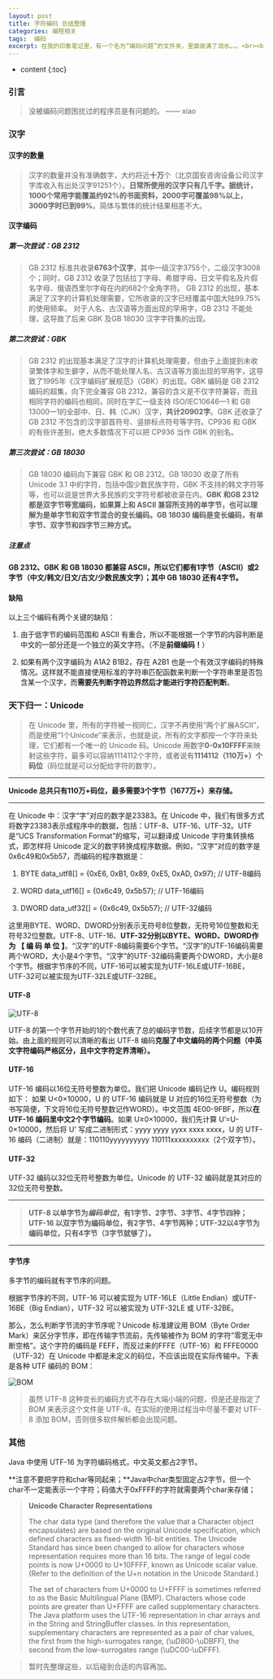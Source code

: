 ```yaml
---
layout: post
title: 字符编码 总结整理
categories: 编程相关
tags:  编码
excerpt: 在我的印象笔记里，有一个名为“编码问题”的文件夹，里面装满了泪水。。。<br><br><img src="http://upload-images.jianshu.io/upload_images/658453-cd6916bf7875499e.png?imageMogr2/auto-orient/strip%7CimageView2/2/w/1240">
---
```


* content
{:toc}

### 引言

> 没被编码问题困扰过的程序员是有问题的。                   —— xiao

### 汉字

#### 汉字的数量

> 汉字的数量并没有准确数字，大约将近**十万**个（北京国安咨询设备公司汉字字库收入有出处汉字91251个）。**日常所使用的汉字只有几千字。据统计，1000个常用字能覆盖约92%的书面资料，2000字可覆盖98%以上，3000字时已到99%**。简体与繁体的统计结果相差不大。

#### 汉字编码

##### 第一次尝试：GB 2312

> GB 2312 标准共收录**6763个汉字**，其中一级汉字3755个，二级汉字3008个；同时，GB 2312 收录了包括拉丁字母、希腊字母、日文平假名及片假名字母、俄语西里尔字母在内的682个全角字符。
GB 2312 的出现，基本满足了汉字的计算机处理需要，它所收录的汉字已经覆盖中国大陆99.75%的使用频率。
对于人名、古汉语等方面出现的罕用字，GB 2312 不能处理，这导致了后来 GBK 及GB 18030 汉字字符集的出现。

##### 第二次尝试：GBK

> GB 2312 的出现基本满足了汉字的计算机处理需要，但由于上面提到未收录繁体字和生僻字，从而不能处理人名、古汉语等方面出现的罕用字，这导致了1995年《汉字编码扩展规范》（GBK）的出现。GBK 编码是 GB 2312 编码的超集，向下完全兼容 GB 2312，兼容的含义是不仅字符兼容，而且相同字符的编码也相同，同时在字汇一级支持 ISO/IEC10646—1 和 GB 13000—1的全部中、日、韩（CJK）汉字，**共计20902字**。GBK 还收录了GB 2312 不包含的汉字部首符号、竖排标点符号等字符。CP936 和 GBK 的有些许差别，绝大多数情况下可以把 CP936 当作 GBK 的别名。

##### 第三次尝试：GB 18030

> GB 18030 编码向下兼容 GBK 和 GB 2312。GB 18030 收录了所有Unicode 3.1 中的字符，包括中国少数民族字符，GBK 不支持的韩文字符等等，也可以说是世界大多民族的文字符号都被收录在内。**GBK 和GB 2312 都是双字节等宽编码，如果算上和 ASCII 兼容所支持的单字节，也可以理解为是单字节和双字节混合的变长编码。GB 18030 编码是变长编码，有单字节、双字节和四字节三种方式。**


##### 注意点

**GB 2312、GBK 和 GB 18030 都兼容 ASCII，所以它们都有1字节（ASCII）或2字节（中文/韩文/日文/古文/少数民族文字）；其中 GB 18030 还有4字节。**

#### 缺陷

以上三个编码有两个关键的缺陷：

1. 由于低字节的编码范围和 ASCII 有重合，所以不能根据一个字节的内容判断是中文的一部分还是一个独立的英文字符。（不是**前缀编码！**）

2. 如果有两个汉字编码为 A1A2 B1B2，存在 A2B1 也是一个有效汉字编码的特殊情况。这样就不能直接使用标准的字符串匹配函数来判断一个字符串里是否包含某一个汉字，而**需要先判断字符边界然后才能进行字符匹配判断**。

### 天下归一：Unicode

> 在 Unicode 里，所有的字符被一视同仁，汉字不再使用“两个扩展ASCII”，而是使用“1个Unicode”来表示，也就是说，所有的文字都按一个字符来处理，它们都有一个唯一的 Unicode 码。Unicode 用数字**0-0x10FFFF**来映射这些字符，最多可以容纳1114112个字符，或者说有**1114112（110万+）个码位**（码位就是可以分配给字符的数字）。

---

**Unicode 总共只有110万+码位，最多需要3个字节（1677万+）来存储。**

---
在 Unicode 中：汉字“字”对应的数字是23383。在 Unicode 中，我们有很多方式将数字23383表示成程序中的数据，包括：UTF-8、UTF-16、UTF-32。UTF是“UCS Transformation Format”的缩写，可以翻译成 Unicode 字符集转换格式，即怎样将 Unicode 定义的数字转换成程序数据。例如，“汉字”对应的数字是0x6c49和0x5b57，而编码的程序数据是：

1. BYTE data_utf8[] = {0xE6, 0xB1, 0x89, 0xE5, 0xAD, 0x97}; // UTF-8编码

2. WORD data_utf16[] = {0x6c49, 0x5b57}; // UTF-16编码

3. DWORD data_utf32[] = {0x6c49, 0x5b57}; // UTF-32编码

这里用BYTE、WORD、DWORD分别表示无符号8位整数，无符号16位整数和无符号32位整数。UTF-8、UTF-16、**UTF-32分别以BYTE、WORD、DWORD作为 【 编 码 单 位 】**。“汉字”的UTF-8编码需要6个字节。“汉字”的UTF-16编码需要两个WORD，大小是4个字节。“汉字”的UTF-32编码需要两个DWORD，大小是8个字节。根据字节序的不同，UTF-16可以被实现为UTF-16LE或UTF-16BE，UTF-32可以被实现为UTF-32LE或UTF-32BE。

#### UTF-8

![UTF-8](http://upload-images.jianshu.io/upload_images/658453-5f7aa0fce81c8709.png?imageMogr2/auto-orient/strip%7CimageView2/2/w/1240)

UTF-8 的第一个字节开始的1的个数代表了总的编码字节数，后续字节都是以10开始。由上面的规则可以清晰的看出 UTF-8 编码**克服了中文编码的两个问题（中英文字符编码严格区分，且中文字符定界清晰）。**

#### UTF-16

UTF-16 编码以16位无符号整数为单位。我们把 Unicode 编码记作 U。编码规则如下：
如果 U<0×10000，U 的 UTF-16 编码就是 U 对应的16位无符号整数（为书写简便，下文将16位无符号整数记作WORD）。中文范围 4E00-9FBF，所以**在 UTF-16 编码里中文2个字节编码**。如果 U≥0×10000，我们先计算 U’=U-0×10000，然后将 U’ 写成二进制形式：yyyy yyyy yyxx xxxx xxxx，U 的 UTF-16 编码（二进制）就是：110110yyyyyyyyyy 110111xxxxxxxxxx（2个双字节）。

#### UTF-32

UTF-32 编码以32位无符号整数为单位。Unicode 的 UTF-32 编码就是其对应的32位无符号整数。

---

> **UTF-8 以单字节为*编码单位*，有1字节、2字节、3字节、4字节四种；UTF-16 以双字节为编码单位，有2字节、4字节两种；UTF-32以4字节为编码单位，只有4字节（3字节就够了）。**

---

#### 字节序

多字节的编码就有字节序的问题。

根据字节序的不同，UTF-16 可以被实现为 UTF-16LE（Little Endian）或UTF-16BE（Big Endian），UTF-32 可以被实现为 UTF-32LE 或 UTF-32BE。

那么，怎么判断字节流的字节序呢？Unicode 标准建议用 BOM（Byte Order Mark）来区分字节序，即在传输字节流前，先传输被作为 BOM 的字符”零宽无中断空格”。这个字符的编码是 FEFF，而反过来的FFFE（UTF-16）和 FFFE0000（UTF-32）在 Unicode 中都是未定义的码位，不应该出现在实际传输中。下表是各种 UTF 编码的 BOM：

![BOM](http://upload-images.jianshu.io/upload_images/658453-ce099bbbf208c1a3.png?imageMogr2/auto-orient/strip%7CimageView2/2/w/1240)


> 虽然 UTF-8 这种变长的编码方式不存在大端小端的问题，但是还是指定了 BOM 来表示这个文件是 UTF-8。在实际的使用过程当中尽量不要对 UTF-8 添加 BOM，否则很多软件解析都会出现问题。

### 其他

Java 中使用 UTF-16 为字符编码格式，中文英文都占2字节。

**注意不要把字符和char等同起来；**Java中char类型固定占2字节，但一个char不一定能表示一个字符；码值大于0xFFFF的字符就需要两个char来存储；

> **Unicode Character Representations**
> 
> The char data type (and therefore the value that a Character object encapsulates) are based on the original Unicode specification, which defined characters as fixed-width 16-bit entities. The Unicode Standard has since been changed to allow for characters whose representation requires more than 16 bits. The range of legal code points is now U+0000 to U+10FFFF, known as Unicode scalar value. (Refer to the definition of the U+n notation in the Unicode Standard.)
> 
> The set of characters from U+0000 to U+FFFF is sometimes referred to as the Basic Multilingual Plane (BMP). Characters whose code points are greater than U+FFFF are called supplementary characters. The Java platform uses the UTF-16 representation in char arrays and in the String and StringBuffer classes. In this representation, supplementary characters are represented as a pair of char values, the first from the high-surrogates range, (\uD800-\uDBFF), the second from the low-surrogates range (\uDC00-\uDFFF).

> 暂时先整理这些，以后碰到合适的内容再加。